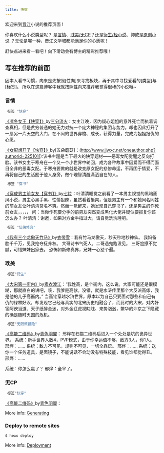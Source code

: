 ```yaml
---
title: 快穿
---
```

欢迎来到[晋江](https://www.jjwxc.net/)小说的推荐页面 ! 

你喜欢什么小说类型呢？ 是[言情](http://www.jjwxc.net/fenzhan/yq/)、[耽美/无CP](http://www.jjwxc.net/fenzhan/noyq/)？还是[衍生/轻小说](http://www.jjwxc.net/fenzhan/ys/)、抑或是[原创小说](http://www.jjwxc.net/fenzhan/yc/) ？无论是哪一种，晋江文学城都能满足你的心愿呢！

赶快点进来看一看吧！向下滑动会有博主的精彩推荐哦！

## 写在推荐的前面
因本人看书习惯，向来是先按照[性向]来寻找板块，再于其中寻找爱看的[类型]与[标签]。
所以在这篇博客中我就按照性向来推荐我觉得很棒的小说哦~

### 言情
``` bash
 标签 "快穿"
```
[《凛冬女王【快穿】》](http://www.jjwxc.net/onebook.php?novelid=2868378)by[三分流火](http://www.jjwxc.net/oneauthor.php?authorid=978886)：女主江晚，因为疑心姐姐的意外死亡而执着调查真相，但是贫穷普通的她无力对抗一个庞大神秘的集团与势力。却也因此打开了一扇另一片天空的大门，在不同的世界穿梭、成长，获得力量，完成为姐姐报仇的心愿。

[《女配想开了【快穿】》](http://www.jjwxc.net/onebook.php?novelid=4129261)by[五朵蘑菇]：(http://www.jjwxc.net/oneauthor.php?authorid=2251011):该书主题是当下最火的快穿题材——恶毒女配觉醒之反向打脸。该书女主于寒舟在一个又一个小世界中轮回，成为各种故事中因爱而不得而面目全非的恶毒女配。于寒舟要做的就是改变原女配的悲惨命运，不再困于情爱，不再将自己的生活囿于他人身旁，做个理智清醒潇洒自在的人。

``` bash
 标签 "穿书"
```
[《穿成男主前女友【穿书】》](http://www.jjwxc.net/onebook.php?novelid=3390584)by[七片](http://www.jjwxc.net/oneauthor.php?authorid=2148419)：叶清清睡觉之前看了一本男主视觉的黑暗画风小说，男主心黑手黑、性情狠辣，虽然看着挺爽，但是男主有一个和她同名同姓的前女友让叶清清莫名不爽。然而一觉醒来，她发现自己穿书了，还是男主的作死前女友，，，，，
问：当你作死要分手的前男友突然变成黑化大佬并疑似要报复你该怎么办？
叶清清：谢邀，如果对方金手指过大，请自觉洗洗睡吧。

``` bash
 标签 "仙侠修真"
```
[《我有三个龙傲天竹马》](http://www.jjwxc.net/onebook.php?novelid=3269469)by[衣带雪](http://www.jjwxc.net/oneauthor.php?authorid=881614)：我有竹马龙傲天，秒天秒地秒神仙。
我妈备胎千千万，见我抢夺抚养权。
大哥诗书气死人，二哥遇鬼跑没见。
三哥尬撩不觉腻，可惜妹妹出家去。
恐怖如斯修真界，兄妹一心怼个遍。

### 耽美

``` bash
 标签"衍生"
```
[《大宋第一衙内》](http://www.jjwxc.net/onebook.php?novelid=4177492)by[素衣渡江](http://www.jjwxc.net/oneauthor.php?authorid=809836)：“我姓高，是个衙内，这么说，大家可能还是很模糊，那就直白的讲吧，咳，我爹是高俅，没错，就是水浒传里那个大反派高俅，我是他的儿子高衙内。”
当高铭穿越水浒世界，原本以为自己只要面对那些和自己有仇的绿林好汉，却发现它已经与真实的北宋历史相融合了，而此时的大宋，对内奸宦阿谀当道、天子纸醉金迷，对外金辽虎视眈眈、来势汹汹，繁华的汴京之下隐藏的确是随时灭国的危机。

``` bash
 标签"无限流冒险"
```
[《高能二维码》](http://www.jjwxc.net/onebook.php?novelid=3893203)by[青色羽翼](http://www.jjwxc.net/oneauthor.php?authorid=395767)：
邢烨在扫描二维码后进入一个处处是坑的诡异世界。
系统：新手世界人数4，PVP模式，由于你幸运值不够，敌方3人，你1人。
邢烨：……
系统：敌方不可见，规则不可见，一切全靠悟。
邢烨：……
系统：送你一个任务道具，是面镜子，不能说话不会动没有特殊技能，看见谁都觉得丑。
邢烨：……

系统：你怎么赢了？
邢烨：全宰了。

### 无CP

``` bash
 标签"快穿"
```
[《高能二维码》](http://www.jjwxc.net/onebook.php?novelid=3893203)by[青色羽翼](http://www.jjwxc.net/oneauthor.php?authorid=395767)：

More info: [Generating](https://hexo.io/docs/generating.html)

### Deploy to remote sites

``` bash
$ hexo deploy
```

More info: [Deployment](https://hexo.io/docs/one-command-deployment.html)
